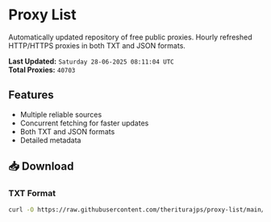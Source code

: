 # Proxy List

Automatically updated repository of free public proxies. Hourly refreshed HTTP/HTTPS proxies in both TXT and JSON formats.

**Last Updated:** `Saturday 28-06-2025 08:11:04 UTC`  
**Total Proxies:** `40703`

## Features
- Multiple reliable sources
- Concurrent fetching for faster updates
- Both TXT and JSON formats
- Detailed metadata

## 📥 Download

### TXT Format
```bash
curl -O https://raw.githubusercontent.com/theriturajps/proxy-list/main/proxies.txt